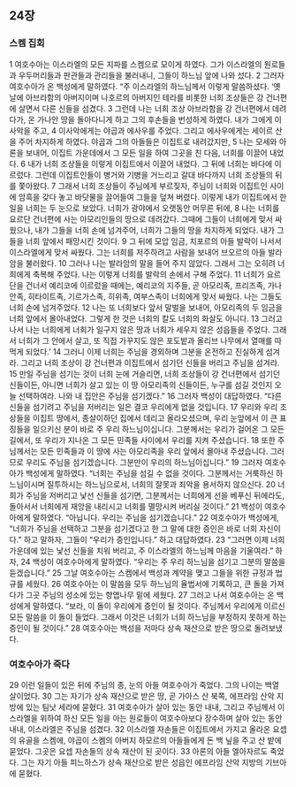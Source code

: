 ## 24장
### 스켐 집회
1 여호수아는 이스라엘의 모든 지파를 스켐으로 모이게 하였다. 그가 이스라엘의 원로들과 우두머리들과 판관들과 관리들을 불러내니, 그들이 하느님 앞에 나와 섰다.
2 그러자 여호수아가 온 백성에게 말하였다. “주 이스라엘의 하느님께서 이렇게 말씀하셨다. ‘옛날에 아브라함의 아버지이며 나호르의 아버지인 테라를 비롯한 너희 조상들은 강 건너편에 살면서 다른 신들을 섬겼다.
3 그런데 나는 너희 조상 아브라함을 강 건너편에서 데려다가, 온 가나안 땅을 돌아다니게 하고 그의 후손들을 번성하게 하였다. 내가 그에게 이사악을 주고,
4 이사악에게는 야곱과 에사우를 주었다. 그리고 에사우에게는 세이르 산을 주어 차지하게 하였다. 야곱과 그의 아들들은 이집트로 내려갔지만,
5 나는 모세와 아론을 보내어, 이집트 가운데에서 그 모든 일을 하여 그곳을 친 다음, 너희를 이끌어 내었다.
6 내가 너희 조상들을 이렇게 이집트에서 이끌어 내었다. 그 뒤에 너희는 바다에 이르렀다. 그런데 이집트인들이 병거와 기병을 거느리고 갈대 바다까지 너희 조상들의 뒤를 쫓아왔다.
7 그래서 너희 조상들이 주님에게 부르짖자, 주님이 너희와 이집트인 사이에 암흑을 갖다 놓고 바닷물을 끌어들여 그들을 덮쳐 버렸다. 이렇게 내가 이집트에서 한 일을 너희는 두 눈으로 보았다. 너희가 광야에서 오랫동안 머무른 뒤에,
8 나는 너희를 요르단 건너편에 사는 아모리인들의 땅으로 데려갔다. 그때에 그들이 너희에게 맞서 싸웠으나, 내가 그들을 너희 손에 넘겨주어, 너희가 그들의 땅을 차지하게 되었다. 내가 그들을 너희 앞에서 패망시킨 것이다.
9 그 뒤에 모압 임금, 치포르의 아들 발락이 나서서 이스라엘에게 맞서 싸웠다. 그는 너희를 저주하려고 사람을 보내어 브오르의 아들 발라암을 불러왔다.
10 그러나 나는 발라암의 말을 들어 주지 않았다. 그래서 그는 오히려 너희에게 축복해 주었다. 나는 이렇게 너희를 발락의 손에서 구해 주었다.
11 너희가 요르단을 건너서 예리코에 이르렀을 때에는, 예리코의 지주들, 곧 아모리족, 프리즈족, 가나안족, 히타이트족, 기르가스족, 히위족, 여부스족이 너희에게 맞서 싸웠다. 나는 그들도 너희 손에 넘겨주었다.
12 나는 또 너희보다 앞서 말벌을 보내어, 아모리족의 두 임금을 너희 앞에서 몰아내었다. 그렇게 한 것은 너희의 칼도 너희의 화살도 아니다.
13 그러고 나서 나는 너희에게 너희가 일구지 않은 땅과 너희가 세우지 않은 성읍들을 주었다. 그래서 너희가 그 안에서 살고, 또 직접 가꾸지도 않은 포도밭과 올리브 나무에서 열매를 따 먹게 되었다.’
14 그러니 이제 너희는 주님을 경외하며 그분을 온전하고 진실하게 섬겨라. 그리고 너희 조상이 강 건너편과 이집트에서 섬기던 신들을 버리고 주님을 섬겨라.
15 만일 주님을 섬기는 것이 너희 눈에 거슬리면, 너희 조상들이 강 건너편에서 섬기던 신들이든, 아니면 너희가 살고 있는 이 땅 아모리족의 신들이든, 누구를 섬길 것인지 오늘 선택하여라. 나와 내 집안은 주님을 섬기겠다.”
16 그러자 백성이 대답하였다. “다른 신들을 섬기려고 주님을 저버리는 일은 결코 우리에게 없을 것입니다.
17 우리와 우리 조상들을 이집트 땅에서, 종살이하던 집에서 데리고 올라오셨으며, 우리 눈앞에서 이 큰 표징들을 일으키신 분이 바로 주 우리 하느님이십니다. 그분께서는 우리가 걸어온 그 모든 길에서, 또 우리가 지나온 그 모든 민족들 사이에서 우리를 지켜 주셨습니다.
18 또한 주님께서는 모든 민족들과 이 땅에 사는 아모리족을 우리 앞에서 몰아내 주셨습니다. 그러므로 우리도 주님을 섬기겠습니다. 그분만이 우리의 하느님이십니다.”
19 그러자 여호수아가 백성에게 말하였다. “너희는 주님을 섬길 수 없을 것이다. 그분께서는 거룩하신 하느님이시며 질투하시는 하느님으로서, 너희의 잘못과 죄악을 용서하지 않으신다.
20 너희가 주님을 저버리고 낯선 신들을 섬기면, 그분께서는 너희에게 선을 베푸신 뒤에라도, 돌아서서 너희에게 재앙을 내리시고 너희를 멸망시켜 버리실 것이다.”
21 백성이 여호수아에게 말하였다. “아닙니다. 우리는 주님을 섬기겠습니다.”
22 여호수아가 백성에게, “너희가 주님을 선택하고 그분을 섬기겠다고 한 그 말에 대한 증인은 바로 너희 자신이다.” 하고 말하자, 그들이 “우리가 증인입니다.” 하고 대답하였다.
23 “그러면 이제 너희 가운데에 있는 낯선 신들을 치워 버리고, 주 이스라엘의 하느님께 마음을 기울여라.” 하자,
24 백성이 여호수아에게 말하였다. “우리는 주 우리 하느님을 섬기고 그분의 말씀을 듣겠습니다.”
25 그날 여호수아는 스켐에서 백성과 계약을 맺고 그들을 위한 규정과 법규를 세웠다.
26 여호수아는 이 말씀을 모두 하느님의 율법서에 기록하고, 큰 돌을 가져다가 그곳 주님의 성소에 있는 향엽나무 밑에 세웠다.
27 그러고 나서 여호수아는 온 백성에게 말하였다. “보라, 이 돌이 우리에게 증인이 될 것이다. 주님께서 우리에게 이르신 모든 말씀을 이 돌이 들었다. 그래서 이것은 너희가 너희 하느님을 부정하지 못하게 하는 증인이 될 것이다.”
28 여호수아는 백성을 저마다 상속 재산으로 받은 땅으로 돌려보냈다.
### 여호수아가 죽다
29 이런 일들이 있은 뒤에 주님의 종, 눈의 아들 여호수아가 죽었다. 그의 나이는 백열 살이었다.
30 그는 자기가 상속 재산으로 받은 땅, 곧 가아스 산 북쪽, 에프라임 산악 지방에 있는 팀낫 세라에 묻혔다.
31 여호수아가 살아 있는 동안 내내, 그리고 주님께서 이스라엘을 위하여 하신 모든 일을 아는 원로들이 여호수아보다 장수하며 살아 있는 동안 내내, 이스라엘은 주님을 섬겼다.
32 이스라엘 자손들은 이집트에서 가지고 올라온 요셉의 유골을 스켐에, 야곱이 스켐의 아버지 하모르의 아들들에게 돈 백 닢을 주고 산 밭에 묻었다. 그곳은 요셉 자손들의 상속 재산이 된 곳이다.
33 아론의 아들 엘아자르도 죽었다. 그는 자기 아들 피느하스가 상속 재산으로 받은 성읍인 에프라임 산악 지방의 기브아에 묻혔다.
